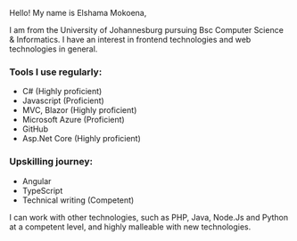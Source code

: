 
Hello! My name is Elshama Mokoena, 

I am from the University of Johannesburg pursuing Bsc Computer Science & Informatics.
I have an interest in frontend technologies and web technologies in general. 

<!--

I am currently a Tiso Foundation Brand Ambassador.
### The Gaolos App

I am working on a web application called the Gaolos App. It is a food delivery service app inspired by similar brands such
as UberEats and MrD food.
I add new features to the application on continuous basis.
-->


### Tools I use regularly:
  - C# (Highly proficient)
  - Javascript (Proficient)
  - MVC, Blazor (Highly proficient)
  - Microsoft Azure (Proficient)
  - GitHub
  - Asp.Net Core (Highly proficient)
### Upskilling journey:
  - Angular
  - TypeScript
  - Technical writing (Competent)

I can work with other technologies, such as PHP, Java, Node.Js and Python at a competent level, and highly malleable with new technologies.
